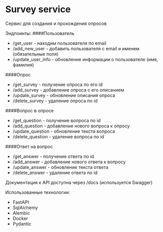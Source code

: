 # Survey service

Сервис для создания и прохождения опросов

Эндпоинты:
####Пользователь
- /get_user - находим пользователя по email
- /add_new_user - добавить пользователя с email и именем (обязательные поля)
- /update_user_info - обновление информации о пользователе (имя, фамилия)

####Опрос
- /get_survey - получение опроса по его id
- /add_survey - добавление опроса с его описанием
- /update_survey - обновление описания опроса
- /delete_survey - удаление опроса по id

####Вопрос в опросе
- /get_question - получение вопроса по id
- /add_question - добавление нового вопроса к опросу
- /update_question - обновление текста вопроса
- /delete_question - удаление вопроса по id 

####Ответ на вопрос
- /get_answer - получение ответа по id
- /add_answer - добавление нового ответа к вопросу
- /update_answer - обновление текста ответа
- /delete_answer - удаление ответа по id

Документация к API доступна через /docs (используется Swagger)

Использованные технологии:
- FastAPI
- SqlAlchemy
- Alembic
- Docker
- Pydantic
